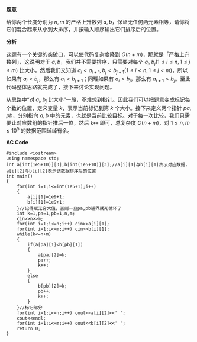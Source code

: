 **题意**

给你两个长度分别为 $n,m$ 的严格上升数列 $a,b$，保证无任何两元素相等，请你将它们混合起来从小到大排序，并按输入顺序输出它们排序后的位置。

**分析**

这题有一个关键的突破口，可以使代码复杂度降到 $O(n+m)$，那就是「严格上升数列」，这说明对于 $a,b$，我们并不需要排序，只需要对每个 $a_i,b_j(1\le i\le n,1\le j\le m)$ 比大小，然后我们又知道 $a_i<a_{i+1},b_j<b_{j+1}(1\le i< n,1\le j< m)$，所以如果有 $a_i<b_j$，那么有 $a_i<b_{j+1}$；同理如果有 $a_i>b_j$，那么有 $a_{i+1}>b_j$。至此代码整体思路就完成了，接下来讨论实现问题。

从思路中“对 $a_i,b_j$ 比大小”一段，不难想到指针。因此我们可以把题意变成标记每个数的位置，定义变量 $k$，表示当前标记到第 $k$ 个大小。接下来定义两个指针 $pa,pb$，分别指向 $a,b$ 中的元素，也就是当前比较目标。对于每一次比较，我们只需要让对应数组的指针推后一位，然后 `k++` 即可，总复杂度 $O(n+m)$，对 $1\le n,m\le 10^5$ 的数据范围绰绰有余。

**AC Code**
```
#include <iostream>
using namespace std;
int a[int(1e5+10)][3],b[int(1e5+10)][3];//a[i][1]与b[i][1]表示对应数据，a[i][2]与b[i][2]表示该数据排序后的位置
int main()
{
	for(int i=1;i<=int(1e5+1);i++)
	{
		a[i][1]=1e9+1;
		b[i][1]=1e9+1;
	}//记得赋无穷大值，否则一旦pa,pb越界就死循环了
	int k=1,pa=1,pb=1,n,m;
	cin>>n>>m;
	for(int i=1;i<=n;i++) cin>>a[i][1];
	for(int i=1;i<=m;i++) cin>>b[i][1];
	while(k<=n+m)
	{
		if(a[pa][1]<b[pb][1])
		{
			a[pa][2]=k;
			pa++;
			k++;
		}
		else
		{
			b[pb][2]=k;
			pb++;
			k++;
		} 
	}//标记部分
	for(int i=1;i<=n;i++) cout<<a[i][2]<<' ';
	cout<<endl;
	for(int i=1;i<=m;i++) cout<<b[i][2]<<' ';
	return 0;
}
```
